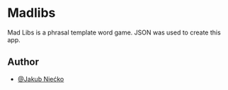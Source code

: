 # Madlibs

Mad Libs is a phrasal template word game.
JSON was used to create this app.


## Author

- [@Jakub Niećko](https://www.github.com/nieckojakub)
